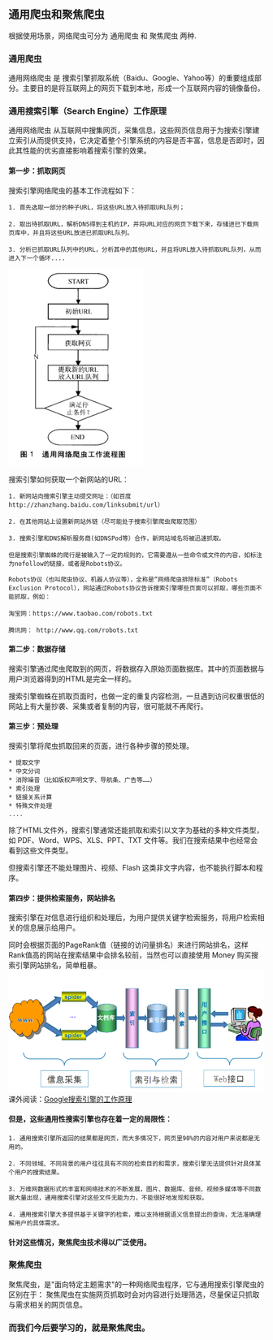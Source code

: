 ## 通用爬虫和聚焦爬虫
根据使用场景，网络爬虫可分为 通用爬虫 和 聚焦爬虫 两种.

### 通用爬虫
通用网络爬虫 是 捜索引擎抓取系统（Baidu、Google、Yahoo等）的重要组成部分。主要目的是将互联网上的网页下载到本地，形成一个互联网内容的镜像备份。

### 通用搜索引擎（Search Engine）工作原理

通用网络爬虫 从互联网中搜集网页，采集信息，这些网页信息用于为搜索引擎建立索引从而提供支持，它决定着整个引擎系统的内容是否丰富，信息是否即时，因此其性能的优劣直接影响着搜索引擎的效果。

#### 第一步：抓取网页
搜索引擎网络爬虫的基本工作流程如下：
```
1. 首先选取一部分的种子URL，将这些URL放入待抓取URL队列；

2. 取出待抓取URL，解析DNS得到主机的IP，并将URL对应的网页下载下来，存储进已下载网页库中，并且将这些URL放进已抓取URL队列。

3. 分析已抓取URL队列中的URL，分析其中的其他URL，并且将URL放入待抓取URL队列，从而进入下一个循环....
```
![](./images/01-general.png)

搜索引擎如何获取一个新网站的URL：
```
1. 新网站向搜索引擎主动提交网址：（如百度http://zhanzhang.baidu.com/linksubmit/url）

2. 在其他网站上设置新网站外链（尽可能处于搜索引擎爬虫爬取范围）

3. 搜索引擎和DNS解析服务商(如DNSPod等）合作，新网站域名将被迅速抓取。

但是搜索引擎蜘蛛的爬行是被输入了一定的规则的，它需要遵从一些命令或文件的内容，如标注为nofollow的链接，或者是Robots协议。
```
```
Robots协议（也叫爬虫协议、机器人协议等），全称是“网络爬虫排除标准”（Robots Exclusion Protocol），网站通过Robots协议告诉搜索引擎哪些页面可以抓取，哪些页面不能抓取，例如：

淘宝网：https://www.taobao.com/robots.txt

腾讯网： http://www.qq.com/robots.txt
```
#### 第二步：数据存储
搜索引擎通过爬虫爬取到的网页，将数据存入原始页面数据库。其中的页面数据与用户浏览器得到的HTML是完全一样的。

搜索引擎蜘蛛在抓取页面时，也做一定的重复内容检测，一旦遇到访问权重很低的网站上有大量抄袭、采集或者复制的内容，很可能就不再爬行。

#### 第三步：预处理
搜索引擎将爬虫抓取回来的页面，进行各种步骤的预处理。
```
* 提取文字
* 中文分词
* 消除噪音（比如版权声明文字、导航条、广告等……）
* 索引处理
* 链接关系计算
* 特殊文件处理
....
```
除了HTML文件外，搜索引擎通常还能抓取和索引以文字为基础的多种文件类型，如 PDF、Word、WPS、XLS、PPT、TXT 文件等。我们在搜索结果中也经常会看到这些文件类型。

但搜索引擎还不能处理图片、视频、Flash 这类非文字内容，也不能执行脚本和程序。

#### 第四步：提供检索服务，网站排名
搜索引擎在对信息进行组织和处理后，为用户提供关键字检索服务，将用户检索相关的信息展示给用户。

同时会根据页面的PageRank值（链接的访问量排名）来进行网站排名，这样Rank值高的网站在搜索结果中会排名较前，当然也可以直接使用 Money 购买搜索引擎网站排名，简单粗暴。
![](./images/01-engine.png)
课外阅读：[Google搜索引擎的工作原理](http://article.yeeyan.org/view/99083/114884)

#### 但是，这些通用性搜索引擎也存在着一定的局限性：
```
1. 通用搜索引擎所返回的结果都是网页，而大多情况下，网页里90%的内容对用户来说都是无用的。

2. 不同领域、不同背景的用户往往具有不同的检索目的和需求，搜索引擎无法提供针对具体某个用户的搜索结果。

3. 万维网数据形式的丰富和网络技术的不断发展，图片、数据库、音频、视频多媒体等不同数据大量出现，通用搜索引擎对这些文件无能为力，不能很好地发现和获取。

4. 通用搜索引擎大多提供基于关键字的检索，难以支持根据语义信息提出的查询，无法准确理解用户的具体需求。
```
#### 针对这些情况，聚焦爬虫技术得以广泛使用。

### 聚焦爬虫

聚焦爬虫，是"面向特定主题需求"的一种网络爬虫程序，它与通用搜索引擎爬虫的区别在于： 聚焦爬虫在实施网页抓取时会对内容进行处理筛选，尽量保证只抓取与需求相关的网页信息。

### 而我们今后要学习的，就是聚焦爬虫。